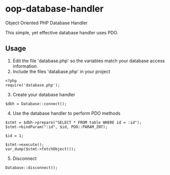 # oop-database-handler
Object Oriented PHP Database Handler

This simple, yet effective database handler uses PDO.

## Usage
1. Edit the file 'database.php' so the variables match your database access information.
2. Include the files 'database.php' in your project
```
<?php
require('database.php');
```
3. Create your database handler
```
$dbh = Database::connect();
```
4. Use the database handler to perform PDO methods
```
$stmt = $dbh->prepare("SELECT * FROM table WHERE id = :id");
$stmt->bindParam(":id", $id, PDO::PARAM_INT);

$id = 1;

$stmt->execute();
var_dump($stmt->fetchObject());
```
5. Disconnect
```
Database::disconnect();
```

